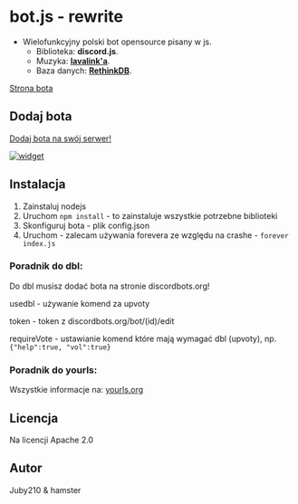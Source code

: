 # bot.js - rewrite
- Wielofunkcyjny polski bot opensource pisany w js.
  - Biblioteka: **discord.js**.
  - Muzyka: **[lavalink'a](https://github.com/Frederikam/Lavalink/)**.
  - Baza danych: **[RethinkDB](https://rethinkdb.com)**.

[Strona bota](https://botjs.juby.cf)

## Dodaj bota
[Dodaj bota na swój serwer!](https://discordapp.com/oauth2/authorize?&client_id=479612191767789573&scope=bot&permissions=8)

[![widget](https://discordbots.org/api/widget/479612191767789573.svg)](https://discordbots.org/bot/479612191767789573)

## Instalacja
1. Zainstaluj nodejs
2. Uruchom `npm install` - to zainstaluje wszystkie potrzebne biblioteki
3. Skonfiguruj bota - plik config.json
4. Uruchom - zalecam używania forevera ze względu na crashe - `forever index.js`

### Poradnik do dbl:
Do dbl musisz dodać bota na stronie discordbots.org!

usedbl - używanie komend za upvoty

token - token z discordbots.org/bot/(id)/edit

requireVote - ustawianie komend które mają wymagać dbl (upvoty), np. ``{"help":true, "vol":true}``

### Poradnik do yourls:
Wszystkie informacje na: [yourls.org](http://yourls.org/)

## Licencja
Na licencji Apache 2.0

## Autor
Juby210 & hamster
